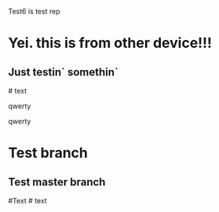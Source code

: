 Test6 is test rep
<h1>Yei. this is from other device!!!</h1>
<h2>Just testin` somethin`</h2>
# text
<p>qwerty</p>
<p>qwerty</p>
<h1>Test branch</h1>
<h2>Test master branch</h2>
#Text
# text
